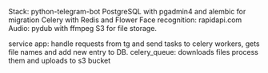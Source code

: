 Stack:
python-telegram-bot
PostgreSQL with pgadmin4 and alembic for migration
Celery with Redis and Flower
Face recognition: rapidapi.com
Audio: pydub with ffmpeg
S3 for file storage.

service app: handle requests from tg and send tasks to celery workers, gets file names and add new entry to DB.
celery_queue: downloads files process them and uploads to s3 bucket

